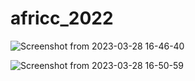 # africc_2022


![Screenshot from 2023-03-28 16-46-40](https://user-images.githubusercontent.com/112495633/228277417-0002ec4e-3a74-4fa2-a0b1-18c7b4d1a1b2.png)

![Screenshot from 2023-03-28 16-50-59](https://user-images.githubusercontent.com/112495633/228278737-6c92aecb-46a6-4be9-a06d-dc4ea77fb81d.png)


